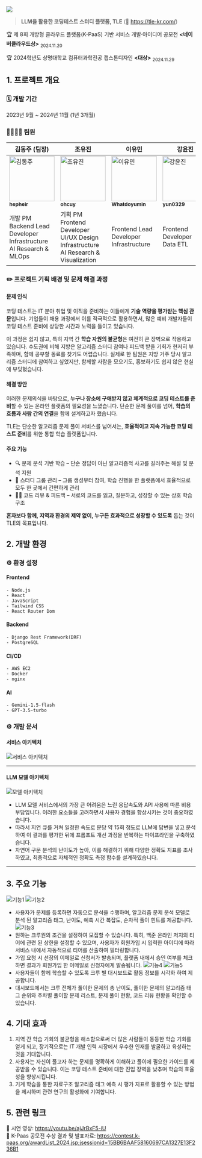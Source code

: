 <img src="https://github.com/user-attachments/assets/1d3bc4d2-90b5-4319-9e78-ef81d0476ace">

> __LLM을 활용한 코딩테스트 스터디 플랫폼, TLE__ (🔗 https://tle-kr.com/)

🏆 제 8회 개방형 클라우드 플랫폼(K-PaaS) 기반 서비스 개발·아이디어 공모전 <b><네이버클라우드상></b> <sub>2024.11.20</sub>

🏆 2024학년도 상명대학교 컴퓨터과학전공 캡스톤디자인 <b><대상></b> <sub>2024.11.29</sub>

## 1. 프로젝트 개요

### 🗓 개발 기간
2023년 9월 ~ 2024년 11월 (1년 3개월)  
### 👨‍👩‍👧‍👧 팀원
| 김동주 (팀장)| 조유진 | 이유민 | 강윤진 |
| --- | --- | --- | --- |
| <a href="https://github.com/hepheir"><img src="https://avatars.githubusercontent.com/u/19310326?v=4" width="120px" alt="김동주"/><br /><sub><b>hepheir</b></sub></a> | <a href="https://github.com/ohcuy"><img src="https://avatars.githubusercontent.com/ohcuy?s=100" width="120px" alt="조유진"/><br /><sub><b>ohcuy</b></sub></a> | <a href="https://github.com/Whatdoyumin"><img src="https://avatars.githubusercontent.com/u/90082215?v=4" width="120px" alt="이유민"/><br /><sub><b>Whatdoyumin</b></sub></a> | <a href="https://github.com/yun0329"><img src="https://avatars.githubusercontent.com/u/90076631?v=4" width="120px" alt="강윤진"/><br /><sub><b>yun0329</b></sub></a> |
| 개발 PM<br/>Backend Lead Developer<br/>Infrastructure<br/>AI Research & MLOps | 기획 PM<br/>Frontend Developer<br/>UI/UX Design<br/>Infrastructure<br/>AI Research & Visualization | Frontend Lead Developer<br/>Infrastructure | Frontend Developer<br/>Data ETL |

### ✏️ 프로젝트 기획 배경 및 문제 해결 과정
#### 문제 인식
코딩 테스트는 IT 분야 취업 및 이직을 준비하는 이들에게 **기술 역량을 평가받는 핵심 관문**입니다. 기업들이 채용 과정에서 이를 적극적으로 활용하면서, 많은 예비 개발자들이 코딩 테스트 준비에 상당한 시간과 노력을 들이고 있습니다.

이 과정은 쉽지 않고, 특히 지역 간 **학습 자원의 불균형**은 여전히 큰 장벽으로 작용하고 있습니다. 수도권에 비해 지방은 알고리즘 스터디 참여나 피드백 받을 기회가 현저히 부족하며, 함께 공부할 동료를 찾기도 어렵습니다.
실제로 한 팀원은 지방 거주 당시 알고리즘 스터디에 참여하고 싶었지만, 함께할 사람을 모으기도, 홍보하기도 쉽지 않은 현실에 부딪혔습니다.

#### 해결 방안
이러한 문제의식을 바탕으로, **누구나 장소에 구애받지 않고 체계적으로 코딩 테스트를 준비**할 수 있는 온라인 플랫폼의 필요성을 느꼈습니다.
단순한 문제 풀이를 넘어, **학습의 흐름과 사람 간의 연결**을 함께 설계하고자 했습니다.

TLE는 단순한 알고리즘 문제 풀이 서비스를 넘어서는,
**효율적이고 지속 가능한 코딩 테스트 준비**를 위한 통합 학습 플랫폼입니다.

#### 주요 기능
- 🔍 문제 분석 기반 학습 – 단순 정답이 아닌 알고리즘적 사고를 길러주는 해설 및 분석 지원
- 👥 스터디 그룹 관리 – 그룹 생성부터 참여, 학습 진행을 한 플랫폼에서 효율적으로 모두 한 곳에서 간편하게 관리
- 🧑‍💻 코드 리뷰 & 피드백 – 서로의 코드를 읽고, 질문하고, 성장할 수 있는 상호 학습 구조

**혼자보다 함께, 지역과 환경의 제약 없이, 누구든 효과적으로 성장할 수 있도록** 돕는 것이 TLE의 목표입니다.

## 2. 개발 환경
### ⚙️ 환경 설정
#### Frontend
```
- Node.js
- React
- JavaScript
- Tailwind CSS
- React Router Dom
```

#### Backend
```
- Django Rest Framework(DRF)
- PostgreSQL
```

#### CI/CD
```
- AWS EC2
- Docker
- nginx
```

#### AI
```
- Gemini-1.5-flash
- GPT-3.5-turbo
```

### ⚙️ 개발 문서
#### 서비스 아키텍처
![서비스 아키텍처](https://github.com/user-attachments/assets/dadce7d4-729d-4358-922d-eb9148e2d68f)

---

#### LLM 모델 아키텍처
![모델 아키텍처](https://github.com/user-attachments/assets/b2f9d6b4-5cac-4df4-9d17-6b0ce7eef387)

-  LLM 모델 서비스에서의 가장 큰 어려움은 느린 응답속도와 API 사용에 따른 비용 부담입니다. 이러한 요소들을 고려하면서 사용자 경험을 향상시키는 것이 중요하였습니다.
-  따라서 지연 큐를 거쳐 일정한 속도로 분당 약 15회 정도로 LLM에 답변을 넣고 분석하여 이 결과를 평가한 뒤에 프롬프트 개선 과정을 반복하는 파이프라인을 구축하였습니다.
-  자연어 구문 분석의 난이도가 높아, 이를 해결하기 위해 다양한 정확도 지표를 조사하였고, 최종적으로 자체적인 정확도 측정 함수를 설계하였습니다.

---

## 3. 주요 기능
![기능1](https://github.com/user-attachments/assets/5133bb46-5353-4a85-a408-8a9c6369c50e) 
![기능2](https://github.com/user-attachments/assets/2ab20bd4-41fe-4642-b829-edec1a076e26)
- 사용자가 문제를 등록하면 자동으로 분석을 수행하며, 알고리즘 문제 분석 모델로 분석 된 알고리즘 태그, 난이도, 예측 시간 복잡도, 순차적 풀이 힌트를 제공합니다.
![기능3](https://github.com/user-attachments/assets/0ca45014-cd95-4510-adff-177da158a738)
- 원하는 크루원의 조건을 설정하여 모집할 수 있습니다. 특히, 백준 온라인 저지의 티어에 관련 된 상한을 설정할 수 있으며, 사용자가 회원가입 시 입력한 아이디에 따라 서비스 내에서 자동적으로 티어를 산출하여 필터링합니다.
- 가입 요청 시 선장의 이메일로 신청서가 발송되며, 플랫폼 내에서 승인 여부를 체크하면 결과가 회원가입 한 이메일로 신청자에게 발송됩니다.
![기능4](https://github.com/user-attachments/assets/9e83f1e3-8100-48de-95a6-0dd806e57d76)
![기능5](https://github.com/user-attachments/assets/4656e361-e12f-4249-91a8-e547d165d975)
- 사용자들이 함께 학습할 수 있도록 크루 별 대시보드로 활동 정보를 시각화 하여 제공합니다. 
- 대시보드에서는 크루 전체가 풀이한 문제의 총 난이도, 풀이한 문제의 알고리즘 태그 순위와 주차별 풀이할 문제 리스트, 문제 풀이 현황, 코드 리뷰 현황을 확인할 수 있습니다.


## 4. 기대 효과
1. 지역 간 학습 기회의 불균형을 해소함으로써 더 많은 사람들이 동등한 학습 기회를 얻게 되고, 장기적으로는 IT 개발 인력 시장에서 우수한 인재를 발굴하고 육성하는 것을 기대합니다.
2. 사용자는 자신이 풀고자 하는 문제를 명확하게 이해하고 풀이에 필요한 가이드를 제공받을 수 있습니다. 이는 코딩 테스트 준비에 대한 진입 장벽을 낮추며 학습의 효율성을 향상시킵니다.
3. 기계 학습을 통한 자료구조 알고리즘 태그 예측 시 평가 지표로 활용할 수 있는 방법을 제시하며 관련 연구의 활성화에 기여합니다.

## 5. 관련 링크
🔗 시연 영상: https://youtu.be/ajJrBxF5-iU <br/>
🔗 K-Paas 공모전 수상 결과 및 발표자료: https://contest.k-paas.org/awardList_2024.jsp;jsessionid=15BB6BAAF58160697CA1327E13F236B1
